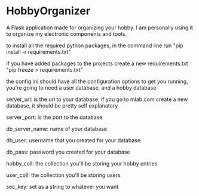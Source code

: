 # HobbyOrganizer
A Flask application made for organizing your hobby. I am personally using it to organize my electronic components and tools.

to install all the required python packages, in the command line run "pip install -r requirements.txt"

if you have added packages to the projects create a new requirements.txt "pip freeze > requirements.txt"

the config.ini should have all the configuration options to get you running, you're going to need a user database, and a hobby database

server_url: is the url to your database, if you go to mlab.com create a new database, it should be pretty self explanatory

server_port: is the port to the database

db_server_name: name of your database

db_user: username that you created for your database

db_pass: password you created for your database

hobby_coll: the collection you'll be storing your hobby entries

user_coll: the collection you'll be storing users

sec_key: set as a string to whatever you want